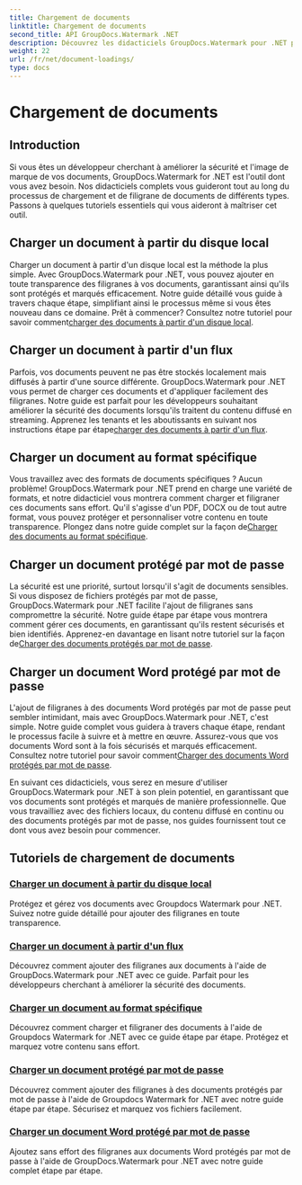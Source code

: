 ```yaml
---
title: Chargement de documents
linktitle: Chargement de documents
second_title: API GroupDocs.Watermark .NET
description: Découvrez les didacticiels GroupDocs.Watermark pour .NET pour charger et filigraner des documents, garantissant ainsi la sécurité et la personnalisation des documents avec des guides étape par étape.
weight: 22
url: /fr/net/document-loadings/
type: docs
---
```

# Chargement de documents

## Introduction
Si vous êtes un développeur cherchant à améliorer la sécurité et l'image de marque de vos documents, GroupDocs.Watermark for .NET est l'outil dont vous avez besoin. Nos didacticiels complets vous guideront tout au long du processus de chargement et de filigrane de documents de différents types. Passons à quelques tutoriels essentiels qui vous aideront à maîtriser cet outil.

## Charger un document à partir du disque local
Charger un document à partir d'un disque local est la méthode la plus simple. Avec GroupDocs.Watermark pour .NET, vous pouvez ajouter en toute transparence des filigranes à vos documents, garantissant ainsi qu'ils sont protégés et marqués efficacement. Notre guide détaillé vous guide à travers chaque étape, simplifiant ainsi le processus même si vous êtes nouveau dans ce domaine. Prêt à commencer? Consultez notre tutoriel pour savoir comment[charger des documents à partir d'un disque local](./load-document-from-local-disk/).

## Charger un document à partir d'un flux
 Parfois, vos documents peuvent ne pas être stockés localement mais diffusés à partir d'une source différente. GroupDocs.Watermark pour .NET vous permet de charger ces documents et d'appliquer facilement des filigranes. Notre guide est parfait pour les développeurs souhaitant améliorer la sécurité des documents lorsqu'ils traitent du contenu diffusé en streaming. Apprenez les tenants et les aboutissants en suivant nos instructions étape par étape[charger des documents à partir d'un flux](./load-document-from-stream/).

## Charger un document au format spécifique
Vous travaillez avec des formats de documents spécifiques ? Aucun problème! GroupDocs.Watermark pour .NET prend en charge une variété de formats, et notre didacticiel vous montrera comment charger et filigraner ces documents sans effort. Qu'il s'agisse d'un PDF, DOCX ou de tout autre format, vous pouvez protéger et personnaliser votre contenu en toute transparence. Plongez dans notre guide complet sur la façon de[Charger des documents au format spécifique](./load-specific-format-document/).

## Charger un document protégé par mot de passe
 La sécurité est une priorité, surtout lorsqu'il s'agit de documents sensibles. Si vous disposez de fichiers protégés par mot de passe, GroupDocs.Watermark pour .NET facilite l'ajout de filigranes sans compromettre la sécurité. Notre guide étape par étape vous montrera comment gérer ces documents, en garantissant qu'ils restent sécurisés et bien identifiés. Apprenez-en davantage en lisant notre tutoriel sur la façon de[Charger des documents protégés par mot de passe](./load-password-protected-document/).

## Charger un document Word protégé par mot de passe
L'ajout de filigranes à des documents Word protégés par mot de passe peut sembler intimidant, mais avec GroupDocs.Watermark pour .NET, c'est simple. Notre guide complet vous guidera à travers chaque étape, rendant le processus facile à suivre et à mettre en œuvre. Assurez-vous que vos documents Word sont à la fois sécurisés et marqués efficacement. Consultez notre tutoriel pour savoir comment[Charger des documents Word protégés par mot de passe](./load-password-protected-word-document/).

En suivant ces didacticiels, vous serez en mesure d'utiliser GroupDocs.Watermark pour .NET à son plein potentiel, en garantissant que vos documents sont protégés et marqués de manière professionnelle. Que vous travailliez avec des fichiers locaux, du contenu diffusé en continu ou des documents protégés par mot de passe, nos guides fournissent tout ce dont vous avez besoin pour commencer.
## Tutoriels de chargement de documents
### [Charger un document à partir du disque local](./load-document-from-local-disk/)
Protégez et gérez vos documents avec Groupdocs Watermark pour .NET. Suivez notre guide détaillé pour ajouter des filigranes en toute transparence.
### [Charger un document à partir d'un flux](./load-document-from-stream/)
Découvrez comment ajouter des filigranes aux documents à l'aide de GroupDocs.Watermark pour .NET avec ce guide. Parfait pour les développeurs cherchant à améliorer la sécurité des documents.
### [Charger un document au format spécifique](./load-specific-format-document/)
Découvrez comment charger et filigraner des documents à l'aide de Groupdocs Watermark for .NET avec ce guide étape par étape. Protégez et marquez votre contenu sans effort.
### [Charger un document protégé par mot de passe](./load-password-protected-document/)
Découvrez comment ajouter des filigranes à des documents protégés par mot de passe à l'aide de Groupdocs Watermark for .NET avec notre guide étape par étape. Sécurisez et marquez vos fichiers facilement.
### [Charger un document Word protégé par mot de passe](./load-password-protected-word-document/)
Ajoutez sans effort des filigranes aux documents Word protégés par mot de passe à l'aide de GroupDocs.Watermark pour .NET avec notre guide complet étape par étape.